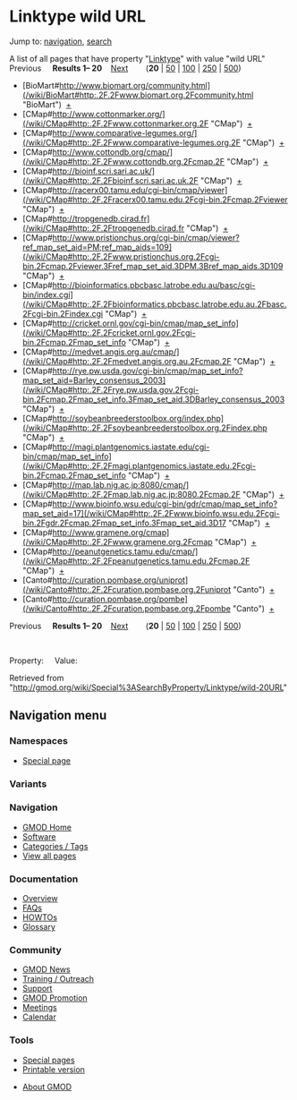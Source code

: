 <div id="mw-page-base" class="noprint">

</div>

<div id="mw-head-base" class="noprint">

</div>

<div id="content" class="mw-body" role="main">

<span id="top"></span>

<div id="mw-js-message" style="display:none;">

</div>



# <span dir="auto">Linktype wild URL</span>

<div id="bodyContent">

<div id="contentSub">

</div>

<div id="jump-to-nav" class="mw-jump">

Jump to: [navigation](#mw-navigation), [search](#p-search)

</div>

<div id="mw-content-text">

A list of all pages that have property
"[Linktype](/wiki/Property%3ALinktype "Property%3ALinktype")" with value
"wild URL"  
Previous     **Results 1–
20**    [Next](/mediawiki/index.php?title=Special%3ASearchByProperty&offset=20&limit=20&property=Linktype&value=wild+URL)        (**20**
\|
[50](/mediawiki/index.php?title=Special%3ASearchByProperty&offset=0&limit=50&property=Linktype&value=wild+URL)
\|
[100](/mediawiki/index.php?title=Special%3ASearchByProperty&offset=0&limit=100&property=Linktype&value=wild+URL)
\|
[250](/mediawiki/index.php?title=Special%3ASearchByProperty&offset=0&limit=250&property=Linktype&value=wild+URL)
\|
[500](/mediawiki/index.php?title=Special%3ASearchByProperty&offset=0&limit=500&property=Linktype&value=wild+URL))

- [BioMart#http://www.biomart.org/community.html](/wiki/BioMart#http:.2F.2Fwww.biomart.org.2Fcommunity.html "BioMart")  <span class="smwbrowse">[+](/wiki/Special%3ABrowse/BioMart-23http%3A-2F-2Fwww.biomart.org-2Fcommunity.html "Special%3ABrowse/BioMart-23http%3A-2F-2Fwww.biomart.org-2Fcommunity.html")</span>
- [CMap#http://www.cottonmarker.org/](/wiki/CMap#http:.2F.2Fwww.cottonmarker.org.2F "CMap")  <span class="smwbrowse">[+](/wiki/Special%3ABrowse/CMap-23http%3A-2F-2Fwww.cottonmarker.org-2F "Special%3ABrowse/CMap-23http%3A-2F-2Fwww.cottonmarker.org-2F")</span>
- [CMap#http://www.comparative-legumes.org/](/wiki/CMap#http:.2F.2Fwww.comparative-legumes.org.2F "CMap")  <span class="smwbrowse">[+](/wiki/Special%3ABrowse/CMap-23http%3A-2F-2Fwww.comparative-2Dlegumes.org-2F "Special%3ABrowse/CMap-23http%3A-2F-2Fwww.comparative-2Dlegumes.org-2F")</span>
- [CMap#http://www.cottondb.org/cmap/](/wiki/CMap#http:.2F.2Fwww.cottondb.org.2Fcmap.2F "CMap")  <span class="smwbrowse">[+](/wiki/Special%3ABrowse/CMap-23http%3A-2F-2Fwww.cottondb.org-2Fcmap-2F "Special%3ABrowse/CMap-23http%3A-2F-2Fwww.cottondb.org-2Fcmap-2F")</span>
- [CMap#http://bioinf.scri.sari.ac.uk/](/wiki/CMap#http:.2F.2Fbioinf.scri.sari.ac.uk.2F "CMap")  <span class="smwbrowse">[+](/wiki/Special%3ABrowse/CMap-23http%3A-2F-2Fbioinf.scri.sari.ac.uk-2F "Special%3ABrowse/CMap-23http%3A-2F-2Fbioinf.scri.sari.ac.uk-2F")</span>
- [CMap#http://racerx00.tamu.edu/cgi-bin/cmap/viewer](/wiki/CMap#http:.2F.2Fracerx00.tamu.edu.2Fcgi-bin.2Fcmap.2Fviewer "CMap")  <span class="smwbrowse">[+](/wiki/Special%3ABrowse/CMap-23http%3A-2F-2Fracerx00.tamu.edu-2Fcgi-2Dbin-2Fcmap-2Fviewer "Special%3ABrowse/CMap-23http%3A-2F-2Fracerx00.tamu.edu-2Fcgi-2Dbin-2Fcmap-2Fviewer")</span>
- [CMap#http://tropgenedb.cirad.fr](/wiki/CMap#http:.2F.2Ftropgenedb.cirad.fr "CMap")  <span class="smwbrowse">[+](/wiki/Special%3ABrowse/CMap-23http%3A-2F-2Ftropgenedb.cirad.fr "Special%3ABrowse/CMap-23http%3A-2F-2Ftropgenedb.cirad.fr")</span>
- [CMap#http://www.pristionchus.org/cgi-bin/cmap/viewer?ref_map_set_aid=PM;ref_map_aids=109](/wiki/CMap#http:.2F.2Fwww.pristionchus.org.2Fcgi-bin.2Fcmap.2Fviewer.3Fref_map_set_aid.3DPM.3Bref_map_aids.3D109 "CMap")  <span class="smwbrowse">[+](/wiki/Special%3ABrowse/CMap-23http:-2F-2Fwww.pristionchus.org-2Fcgi-2Dbin-2Fcmap-2Fviewer-3Fref_map_set_aid%3DPM;ref_map_aids%3D109 "Special%3ABrowse/CMap-23http:-2F-2Fwww.pristionchus.org-2Fcgi-2Dbin-2Fcmap-2Fviewer-3Fref map set aid=PM;ref map aids=109")</span>
- [CMap#http://bioinformatics.pbcbasc.latrobe.edu.au/basc/cgi-bin/index.cgi](/wiki/CMap#http:.2F.2Fbioinformatics.pbcbasc.latrobe.edu.au.2Fbasc.2Fcgi-bin.2Findex.cgi "CMap")  <span class="smwbrowse">[+](/wiki/Special%3ABrowse/CMap-23http%3A-2F-2Fbioinformatics.pbcbasc.latrobe.edu.au-2Fbasc-2Fcgi-2Dbin-2Findex.cgi "Special%3ABrowse/CMap-23http%3A-2F-2Fbioinformatics.pbcbasc.latrobe.edu.au-2Fbasc-2Fcgi-2Dbin-2Findex.cgi")</span>
- [CMap#http://cricket.ornl.gov/cgi-bin/cmap/map_set_info](/wiki/CMap#http:.2F.2Fcricket.ornl.gov.2Fcgi-bin.2Fcmap.2Fmap_set_info "CMap")  <span class="smwbrowse">[+](/wiki/Special%3ABrowse/CMap-23http%3A-2F-2Fcricket.ornl.gov-2Fcgi-2Dbin-2Fcmap-2Fmap_set_info "Special%3ABrowse/CMap-23http:-2F-2Fcricket.ornl.gov-2Fcgi-2Dbin-2Fcmap-2Fmap set info")</span>
- [CMap#http://medvet.angis.org.au/cmap/](/wiki/CMap#http:.2F.2Fmedvet.angis.org.au.2Fcmap.2F "CMap")  <span class="smwbrowse">[+](/wiki/Special%3ABrowse/CMap-23http%3A-2F-2Fmedvet.angis.org.au-2Fcmap-2F "Special%3ABrowse/CMap-23http%3A-2F-2Fmedvet.angis.org.au-2Fcmap-2F")</span>
- [CMap#http://rye.pw.usda.gov/cgi-bin/cmap/map_set_info?map_set_aid=Barley_consensus_2003](/wiki/CMap#http:.2F.2Frye.pw.usda.gov.2Fcgi-bin.2Fcmap.2Fmap_set_info.3Fmap_set_aid.3DBarley_consensus_2003 "CMap")  <span class="smwbrowse">[+](/wiki/Special%3ABrowse/CMap-23http:-2F-2Frye.pw.usda.gov-2Fcgi-2Dbin-2Fcmap-2Fmap_set_info-3Fmap_set_aid%3DBarley_consensus_2003 "Special%3ABrowse/CMap-23http:-2F-2Frye.pw.usda.gov-2Fcgi-2Dbin-2Fcmap-2Fmap set info-3Fmap set aid=Barley consensus 2003")</span>
- [CMap#http://soybeanbreederstoolbox.org/index.php](/wiki/CMap#http:.2F.2Fsoybeanbreederstoolbox.org.2Findex.php "CMap")  <span class="smwbrowse">[+](/wiki/Special%3ABrowse/CMap-23http%3A-2F-2Fsoybeanbreederstoolbox.org-2Findex.php "Special%3ABrowse/CMap-23http%3A-2F-2Fsoybeanbreederstoolbox.org-2Findex.php")</span>
- [CMap#http://magi.plantgenomics.iastate.edu/cgi-bin/cmap/map_set_info](/wiki/CMap#http:.2F.2Fmagi.plantgenomics.iastate.edu.2Fcgi-bin.2Fcmap.2Fmap_set_info "CMap")  <span class="smwbrowse">[+](/wiki/Special%3ABrowse/CMap-23http%3A-2F-2Fmagi.plantgenomics.iastate.edu-2Fcgi-2Dbin-2Fcmap-2Fmap_set_info "Special%3ABrowse/CMap-23http:-2F-2Fmagi.plantgenomics.iastate.edu-2Fcgi-2Dbin-2Fcmap-2Fmap set info")</span>
- [CMap#http://map.lab.nig.ac.jp:8080/cmap/](/wiki/CMap#http:.2F.2Fmap.lab.nig.ac.jp:8080.2Fcmap.2F "CMap")  <span class="smwbrowse">[+](/wiki/Special%3ABrowse/CMap-23http%3A-2F-2Fmap.lab.nig.ac.jp%3A8080-2Fcmap-2F "Special%3ABrowse/CMap-23http%3A-2F-2Fmap.lab.nig.ac.jp%3A8080-2Fcmap-2F")</span>
- [CMap#http://www.bioinfo.wsu.edu/cgi-bin/gdr/cmap/map_set_info?map_set_aid=17](/wiki/CMap#http:.2F.2Fwww.bioinfo.wsu.edu.2Fcgi-bin.2Fgdr.2Fcmap.2Fmap_set_info.3Fmap_set_aid.3D17 "CMap")  <span class="smwbrowse">[+](/wiki/Special%3ABrowse/CMap-23http:-2F-2Fwww.bioinfo.wsu.edu-2Fcgi-2Dbin-2Fgdr-2Fcmap-2Fmap_set_info-3Fmap_set_aid%3D17 "Special%3ABrowse/CMap-23http:-2F-2Fwww.bioinfo.wsu.edu-2Fcgi-2Dbin-2Fgdr-2Fcmap-2Fmap set info-3Fmap set aid=17")</span>
- [CMap#http://www.gramene.org/cmap](/wiki/CMap#http:.2F.2Fwww.gramene.org.2Fcmap "CMap")  <span class="smwbrowse">[+](/wiki/Special%3ABrowse/CMap-23http%3A-2F-2Fwww.gramene.org-2Fcmap "Special%3ABrowse/CMap-23http%3A-2F-2Fwww.gramene.org-2Fcmap")</span>
- [CMap#http://peanutgenetics.tamu.edu/cmap/](/wiki/CMap#http:.2F.2Fpeanutgenetics.tamu.edu.2Fcmap.2F "CMap")  <span class="smwbrowse">[+](/wiki/Special%3ABrowse/CMap-23http%3A-2F-2Fpeanutgenetics.tamu.edu-2Fcmap-2F "Special%3ABrowse/CMap-23http%3A-2F-2Fpeanutgenetics.tamu.edu-2Fcmap-2F")</span>
- [Canto#http://curation.pombase.org/uniprot](/wiki/Canto#http:.2F.2Fcuration.pombase.org.2Funiprot "Canto")  <span class="smwbrowse">[+](/wiki/Special%3ABrowse/Canto-23http%3A-2F-2Fcuration.pombase.org-2Funiprot "Special%3ABrowse/Canto-23http%3A-2F-2Fcuration.pombase.org-2Funiprot")</span>
- [Canto#http://curation.pombase.org/pombe](/wiki/Canto#http:.2F.2Fcuration.pombase.org.2Fpombe "Canto")  <span class="smwbrowse">[+](/wiki/Special%3ABrowse/Canto-23http%3A-2F-2Fcuration.pombase.org-2Fpombe "Special%3ABrowse/Canto-23http%3A-2F-2Fcuration.pombase.org-2Fpombe")</span>

Previous     **Results 1–
20**    [Next](/mediawiki/index.php?title=Special%3ASearchByProperty&offset=20&limit=20&property=Linktype&value=wild+URL)        (**20**
\|
[50](/mediawiki/index.php?title=Special%3ASearchByProperty&offset=0&limit=50&property=Linktype&value=wild+URL)
\|
[100](/mediawiki/index.php?title=Special%3ASearchByProperty&offset=0&limit=100&property=Linktype&value=wild+URL)
\|
[250](/mediawiki/index.php?title=Special%3ASearchByProperty&offset=0&limit=250&property=Linktype&value=wild+URL)
\|
[500](/mediawiki/index.php?title=Special%3ASearchByProperty&offset=0&limit=500&property=Linktype&value=wild+URL))

 

Property:     Value:

</div>

<div class="printfooter">

Retrieved from
"<http://gmod.org/wiki/Special%3ASearchByProperty/Linktype/wild-20URL>"

</div>

<div id="catlinks" class="catlinks catlinks-allhidden">

</div>

<div class="visualClear">

</div>

</div>

</div>

<div id="mw-navigation">

## Navigation menu

<div id="mw-head">



<div id="left-navigation">

<div id="p-namespaces" class="vectorTabs" role="navigation"
aria-labelledby="p-namespaces-label">

### Namespaces

- <span id="ca-nstab-special">[Special
  page](/wiki/Special%3ASearchByProperty/Linktype/wild-20URL "This is a special page, you cannot edit the page itself")</span>

</div>

<div id="p-variants" class="vectorMenu emptyPortlet" role="navigation"
aria-labelledby="p-variants-label">

### 

### Variants[](#)

<div class="menu">

</div>

</div>

</div>





</div>



</div>

</div>

</div>

<div id="mw-panel">

<div id="p-logo" role="banner">

<a href="/wiki/Main_Page"
style="background-image: url(http://gmod.org/images/GMOD-cogs.png);"
title="Visit the main page"></a>

</div>

<div id="p-Navigation" class="portal" role="navigation"
aria-labelledby="p-Navigation-label">

### Navigation

<div class="body">

- <span id="n-GMOD-Home">[GMOD Home](/wiki/Main_Page)</span>
- <span id="n-Software">[Software](/wiki/GMOD_Components)</span>
- <span id="n-Categories-.2F-Tags">[Categories /
  Tags](/wiki/Categories)</span>
- <span id="n-View-all-pages">[View all
  pages](/wiki/Special:AllPages)</span>

</div>

</div>

<div id="p-Documentation" class="portal" role="navigation"
aria-labelledby="p-Documentation-label">

### Documentation

<div class="body">

- <span id="n-Overview">[Overview](/wiki/Overview)</span>
- <span id="n-FAQs">[FAQs](/wiki/Category%3AFAQ)</span>
- <span id="n-HOWTOs">[HOWTOs](/wiki/Category%3AHOWTO)</span>
- <span id="n-Glossary">[Glossary](/wiki/Glossary)</span>

</div>

</div>

<div id="p-Community" class="portal" role="navigation"
aria-labelledby="p-Community-label">

### Community

<div class="body">

- <span id="n-GMOD-News">[GMOD News](/wiki/GMOD_News)</span>
- <span id="n-Training-.2F-Outreach">[Training /
  Outreach](/wiki/Training_and_Outreach)</span>
- <span id="n-Support">[Support](/wiki/Support)</span>
- <span id="n-GMOD-Promotion">[GMOD
  Promotion](/wiki/GMOD_Promotion)</span>
- <span id="n-Meetings">[Meetings](/wiki/Meetings)</span>
- <span id="n-Calendar">[Calendar](/wiki/Calendar)</span>

</div>

</div>

<div id="p-tb" class="portal" role="navigation"
aria-labelledby="p-tb-label">

### Tools

<div class="body">

- <span id="t-specialpages"><a href="/wiki/Special%3ASpecialPages" accesskey="q"
  title="A list of all special pages [q]">Special pages</a></span>
- <span id="t-print"><a
  href="/mediawiki/index.php?title=Special%3ASearchByProperty/Linktype/wild-20URL&amp;printable=yes"
  rel="alternate" accesskey="p"
  title="Printable version of this page [p]">Printable version</a></span>

</div>

</div>

</div>

</div>

<div id="footer" role="contentinfo">

- <span id="footer-places-about">[About
  GMOD](/wiki/GMOD:About "GMOD:About")</span>

<!-- -->






</div>
